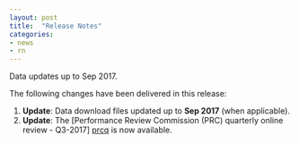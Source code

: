 ```yaml
---
layout: post
title:  "Release Notes"
categories:
- news
- rn
---
```


Data updates up to Sep 2017.

The following changes have been delivered in this release:

1. **Update**: Data download files updated up to **Sep 2017** (when applicable).
1. **Update**: The [Performance Review Commission (PRC) quarterly online review - Q3-2017] [prcq] is now available.



[prcq]: <{{ "/prcq/" | prepend: site.baseurl | prepend: site.url }}> "PRC QUarterly"